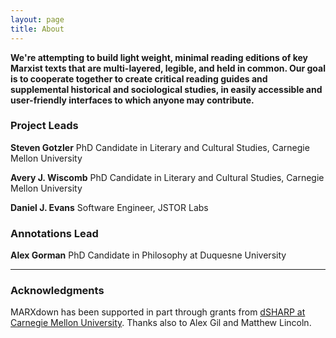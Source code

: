 ```yaml
---
layout: page
title: About
---
```


**We're attempting to build light weight, minimal reading editions of key Marxist texts that are multi-layered, legible, and held in common. Our goal is to cooperate together to create critical reading guides and supplemental historical and sociological studies, in easily accessible and user-friendly interfaces to which anyone may contribute.** 

### Project Leads

**Steven Gotzler** PhD Candidate in Literary and Cultural Studies, Carnegie Mellon University

**Avery J. Wiscomb** PhD Candidate in Literary and Cultural Studies, Carnegie Mellon University

**Daniel J. Evans** Software Engineer, JSTOR Labs

### Annotations Lead

**Alex Gorman** PhD Candidate in Philosophy at Duquesne University

* * *

### Acknowledgments

MARXdown has been supported in part through grants from [dSHARP at Carnegie Mellon University](http://dsharp.library.cmu.edu/). Thanks also to Alex Gil and Matthew Lincoln.
